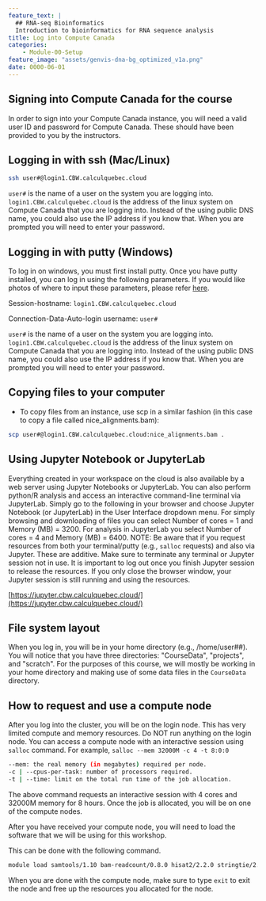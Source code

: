 ```yaml
---
feature_text: |
  ## RNA-seq Bioinformatics
  Introduction to bioinformatics for RNA sequence analysis
title: Log into Compute Canada
categories:
    - Module-00-Setup
feature_image: "assets/genvis-dna-bg_optimized_v1a.png"
date: 0000-06-01
---
```


## Signing into Compute Canada for the course
In order to sign into your Compute Canada instance, you will need a valid user ID and password for Compute Canada. These should have been provided to you by the instructors.

## Logging in with ssh (Mac/Linux)

```bash
ssh user#@login1.CBW.calculquebec.cloud
```

`user#` is the name of a user on the system you are logging into. `login1.CBW.calculquebec.cloud` is the address of the linux system on Compute Canada that you are logging into. Instead of the using public DNS name, you could also use the IP address if you know that. When you are prompted you will need to enter your password.   

## Logging in with putty (Windows)

To log in on windows, you must first install putty. Once you have putty installed, you can log in using the following parameters. If you would like photos of where to input these parameters, please refer [here](https://github.com/bioinformatics-ca/RNAseq_2020/blob/master/CC_cloud.md).

Session-hostname: `login1.CBW.calculquebec.cloud`

Connection-Data-Auto-login username: `user#`

`user#` is the name of a user on the system you are logging into. `login1.CBW.calculquebec.cloud` is the address of the linux system on Compute Canada that you are logging into. Instead of the using public DNS name, you could also use the IP address if you know that. When you are prompted you will need to enter your password.   

## Copying files to your computer

* To copy files from an instance, use scp in a similar fashion (in this case to copy a file called nice_alignments.bam):

```bash
scp user#@login1.CBW.calculquebec.cloud:nice_alignments.bam .
```

## Using Jupyter Notebook or JupyterLab

Everything created in your workspace on the cloud is also available by a web server using Jupyter Notebooks or JupyterLab. You can also perform python/R analysis and access an interactive command-line terminal via JupyterLab. Simply go to the following in your browser and choose Jupyter Notebook (or JupyterLab) in the User Interface dropdown menu. For simply browsing and downloading of files you can select Number of cores = 1 and Memory (MB) = 3200. For analysis in JupyterLab you select Number of cores = 4 and Memory (MB) = 6400. NOTE: Be aware that if you request resources from both your terminal/putty (e.g., `salloc` requests) and also via Jupyter. These are additive. Make sure to terminate any terminal or Jupyter session not in use. It is important to log out once you finish Jupyter session to release the resources. If you only close the browser window, your Jupyter session is still running and using the resources.

[https://jupyter.cbw.calculquebec.cloud/](https://jupyter.cbw.calculquebec.cloud/)

## File system layout

When you log in, you will be in your home directory (e.g., /home/user##). You will notice that you have three directories: "CourseData", "projects", and "scratch". For the purposes of this course, we will mostly be working in your home directory and making use of some data files in the `CourseData` directory.

## How to request and use a compute node

After you log into the cluster, you will be on the login node. This has very limited compute and memory resources. Do NOT run anything on the login node. You can access a compute node with an interactive session using `salloc` command. For example, `salloc --mem 32000M -c 4 -t 8:0:0`

```bash
--mem: the real memory (in megabytes) required per node.
-c | --cpus-per-task: number of processors required.
-t | --time: limit on the total run time of the job allocation.
```

The above command requests an interactive session with 4 cores and 32000M memory for 8 hours. Once the job is allocated, you will be on one of the compute nodes.

After you have received your compute node, you will need to load the software that we will be using for this workshop. 

This can be done with the following command.

```bash
module load samtools/1.10 bam-readcount/0.8.0 hisat2/2.2.0 stringtie/2.1.0 gffcompare/0.11.6 tophat/2.1.1 kallisto/0.46.1 fastqc/0.11.8 multiqc/1.8 picard/2.20.6 flexbar/3.5.0 RSeQC/3.0.1 bedops/2.4.39 ucsctools/399 r/4.0.0 python/3.7.4 bam-readcount/0.8.0 HTSeq/1.18.1 regtools/0.5.2

```

When you are done with the compute node, make sure to type `exit` to exit the node and free up the resources you allocated for the node.
